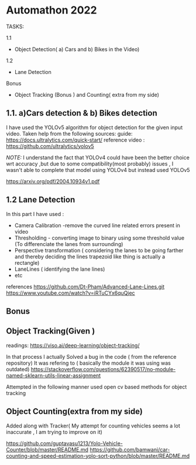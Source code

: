 
# **Automathon 2022**

TASKS: 

1.1   
- Object Detection( a) Cars and b) Bikes in the Video)

1.2
- Lane Detection

Bonus 
- Object Tracking (Bonus ) and Counting( extra from my side)




## 1.1. a)Cars detection & b) Bikes detection


I have used the YOLOv5 algorithm  for object detection for the given input video.
Taken help from the following sources: 
guide: https://docs.ultralytics.com/quick-start/
reference video : https://github.com/ultralytics/yolov5



*NOTE:* I understand the fact that YOLOv4 could have been the better choice wrt accuracy ,but due to some compatibility(most probably) issues , I wasn't able to complete that model using YOLOv4 but instead used YOLOv5

https://arxiv.org/pdf/2004.10934v1.pdf

## 1.2   	 Lane Detection
In this part I have used :

- Camera Calibration -remove the curved line related errors present in video
- Thresholding -  converting image to binary using some threshold value (To differenciate the lanes from surrounding)
- Perspective transformation ( considering the lanes to be going farther and thereby deciding the lines trapezoid like thing is actually a rectangle) 
- LaneLines ( identifying the lane lines)
- etc
 

references
https://github.com/Dt-Pham/Advanced-Lane-Lines.git
https://www.youtube.com/watch?v=iRTuCYx6quQjec

## Bonus

## Object Tracking(Given )

readings: https://viso.ai/deep-learning/object-tracking/

In that process I actually Solved a bug in the code ( from the reference repository)  It was refering to ( basically the module it was using was outdated)
https://stackoverflow.com/questions/62390517/no-module-named-sklearn-utils-linear-assignment

Attempted in the following manner 
used open cv  based methods for object tracking

## Object Counting(extra from my side)
Added along with Tracker( My attempt for counting vehicles seems a lot inaccurate , I am trying to improve on it)

https://github.com/guptavasu1213/Yolo-Vehicle-Counter/blob/master/README.md
https://github.com/bamwani/car-counting-and-speed-estimation-yolo-sort-python/blob/master/README.md


